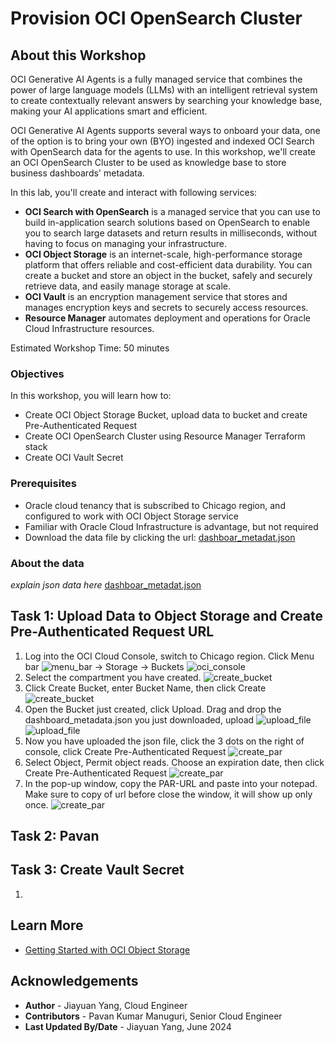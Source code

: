 # Provision OCI OpenSearch Cluster

## About this Workshop


OCI Generative AI Agents is a fully managed service that combines the power of large language models (LLMs) with an intelligent retrieval system to create contextually relevant answers by searching your knowledge base,
making your AI applications smart and efficient.

OCI Generative AI Agents supports several ways to onboard your data, one of the option is to bring your own (BYO) ingested and indexed OCI Search with OpenSearch data for the agents to use.
In this workshop, we'll create an OCI OpenSearch Cluster to be used as knowledge base to store business dashboards' metadata.

In this lab, you'll create and interact with following services:

- **OCI Search with OpenSearch** is a managed service that you can use to build in-application search solutions based on OpenSearch to enable you to search large datasets and return results in milliseconds, without having to focus on managing your infrastructure.
- **OCI Object Storage** is an internet-scale, high-performance storage platform that offers reliable and cost-efficient data durability. You can create a bucket and store an object in the bucket, safely and securely retrieve data, and easily manage storage at scale. 
- **OCI Vault** is an encryption management service that stores and manages encryption keys and secrets to securely access resources.
- **Resource Manager** automates deployment and operations for Oracle Cloud Infrastructure resources.

Estimated Workshop Time: 50 minutes


### Objectives

In this workshop, you will learn how to:
* Create OCI Object Storage Bucket, upload data to bucket and create Pre-Authenticated Request
* Create OCI OpenSearch Cluster using Resource Manager Terraform stack
* Create OCI Vault Secret

### Prerequisites

* Oracle cloud tenancy that is subscribed to Chicago region, and configured to work with OCI Object Storage service
* Familiar with Oracle Cloud Infrastructure is advantage, but not required
* Download the data file by clicking the url: [dashboar_metadat.json](https://objectstorage.us-chicago-1.oraclecloud.com/p/zaJxpillGZNeRFdZjaZoCn_TPlkjIypkQw6LEFspMa2ItWxD_mZ9HpQVBgBcUQRZ/n/orasenatdpltintegration03/b/AI_Agent_workshop/o/dashboard_metadata.json)

### About the data
*explain json data here*
[dashboar_metadat.json](https://objectstorage.us-chicago-1.oraclecloud.com/p/zaJxpillGZNeRFdZjaZoCn_TPlkjIypkQw6LEFspMa2ItWxD_mZ9HpQVBgBcUQRZ/n/orasenatdpltintegration03/b/AI_Agent_workshop/o/dashboard_metadata.json)

## Task 1: Upload Data to Object Storage and Create Pre-Authenticated Request URL
1. Log into the OCI Cloud Console, switch to Chicago region. Click Menu bar ![menu_bar](./images/menu_bar.png ) -> Storage -> Buckets
![oci_console](./images/oci_console.png )
2. Select the compartment you have created. 
![create_bucket](./images/object_storage_console.png )
3. Click Create Bucket, enter Bucket Name, then click Create
![create_bucket](./images/create_bucket.png )
4. Open the Bucket just created, click Upload. Drag and drop the dashboard_metadata.json you just downloaded, upload
![upload_file](./images/upload1.png )
![upload_file](./images/upload2.png )
5. Now you have uploaded the json file, click the 3 dots on the right of console, click Create Pre-Authenticated Request
![create_par](./images/create_par1.png )
6. Select Object, Permit object reads. Choose an expiration date, then click Create Pre-Authenticated Request
![create_par](./images/create_par2.png )
7. In the pop-up window, copy the PAR-URL and paste into your notepad. Make sure to copy of url before close the window, it will show up only once.
![create_par](./images/get_par_url.png )

## Task 2: Pavan

## Task 3: Create Vault Secret
1. 


## Learn More

* [Getting Started with OCI Object Storage](https://apexapps.oracle.com/pls/apex/r/dbpm/livelabs/view-workshop?wid=655&clear=RR,180&session=35038433542341)


## Acknowledgements
* **Author** - Jiayuan Yang, Cloud Engineer 
* **Contributors** -  Pavan Kumar Manuguri, Senior Cloud Engineer
* **Last Updated By/Date** - Jiayuan Yang, June 2024
